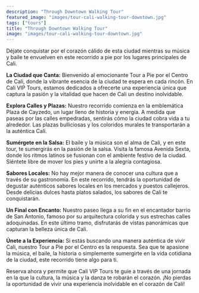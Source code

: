```yaml
---
description: "Through Downtown Walking Tour"
featured_image: "images/tour-cali-walking-tour-downtown.jpg"
tags: ["tours"]
title: "Through Downtown Walking Tour"
image: "images/tour-cali-walking-tour-downtown.jpg"
---
```


Déjate conquistar por el corazón cálido de esta ciudad mientras su música y baile te envuelven en este recorrido a pie por los lugares principales de Cali.

**La Ciudad que Canta:** Bienvenido al emocionante Tour a Pie por el Centro de Cali, donde la vibrante esencia de la ciudad te espera en cada rincón. En Cali VIP Tours, estamos dedicados a ofrecerte una experiencia única que captura la pasión y la vitalidad que hacen de Cali un destino inolvidable.

**Explora Calles y Plazas:** Nuestro recorrido comienza en la emblemática Plaza de Cayzedo, un lugar lleno de historia y energía. A medida que paseas por las calles empedradas, sentirás cómo la ciudad cobra vida a tu alrededor. Las plazas bulliciosas y los coloridos murales te transportarán a la auténtica Cali.

**Sumérgete en la Salsa:** El baile y la música son el alma de Cali, y en este tour, te sumergirás en la pasión de la salsa. Visita la famosa Avenida Sexta, donde los ritmos latinos se fusionan con el ambiente festivo de la ciudad. Siéntete libre de mover los pies y unirte a la alegría contagiosa.

**Sabores Locales:** No hay mejor manera de conocer una cultura que a través de su gastronomía. En este recorrido, tendrás la oportunidad de degustar auténticos sabores locales en los mercados y puestos callejeros. Desde delicias dulces hasta platos salados, los sabores de Cali te conquistarán.

**Un Final con Encanto:** Nuestro paseo llega a su fin en el encantador barrio de San Antonio, famoso por su arquitectura colorida y sus estrechas calles adoquinadas. En este último tramo, disfrutarás de vistas panorámicas que capturan la belleza única de Cali.

**Únete a la Experiencia:** Si estás buscando una manera auténtica de vivir Cali, nuestro Tour a Pie por el Centro es la respuesta. Sea que te apasione la música, el baile, la historia o simplemente sumergirte en la vida cotidiana de la ciudad, este recorrido tiene algo para ti.

Reserva ahora y permite que Cali VIP Tours te guíe a través de una jornada en la que la cultura, la música y la danza te robarán el corazón. ¡No pierdas la oportunidad de vivir una experiencia inolvidable en el corazón de Cali!
